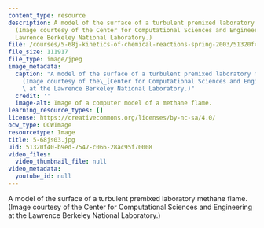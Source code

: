 ```yaml
---
content_type: resource
description: A model of the surface of a turbulent premixed laboratory methane flame.
  (Image courtesy of the Center for Computational Sciences and Engineering at the
  Lawrence Berkeley National Laboratory.)
file: /courses/5-68j-kinetics-of-chemical-reactions-spring-2003/51320f40b9ed7547c06628ac95f70008_5-68js03.jpg
file_size: 111917
file_type: image/jpeg
image_metadata:
  caption: "A model of the surface of a turbulent premixed laboratory methane flame.\_\
    (Image courtesy of the\_[Center for Computational Sciences and Engineering](http://seesar.lbl.gov/ccse/index.html)\
    \ at the Lawrence Berkeley National Laboratory.)"
  credit: ''
  image-alt: Image of a computer model of a methane flame.
learning_resource_types: []
license: https://creativecommons.org/licenses/by-nc-sa/4.0/
ocw_type: OCWImage
resourcetype: Image
title: 5-68js03.jpg
uid: 51320f40-b9ed-7547-c066-28ac95f70008
video_files:
  video_thumbnail_file: null
video_metadata:
  youtube_id: null
---
```

A model of the surface of a turbulent premixed laboratory methane flame. (Image courtesy of the Center for Computational Sciences and Engineering at the Lawrence Berkeley National Laboratory.)